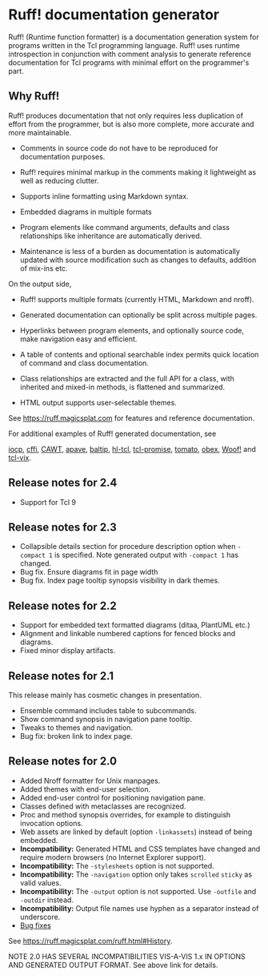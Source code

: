 # Ruff! documentation generator

Ruff! (Runtime function formatter) is a documentation generation system
for programs written in the Tcl programming language. Ruff! uses runtime
introspection in conjunction with comment analysis to generate reference
documentation for Tcl programs with minimal effort on the programmer's part.

## Why Ruff!

Ruff! produces documentation that not only requires less duplication
of effort from the programmer, but is also more complete, more
accurate and more maintainable.

* Comments in source code do not have to be reproduced for documentation
purposes.

* Ruff! requires minimal markup in the comments making it lightweight
as well as reducing clutter.

* Supports inline formatting using Markdown syntax.

* Embedded diagrams in multiple formats

* Program elements like command arguments, defaults and
class relationships like inheritance are automatically derived.

* Maintenance is less of a burden as documentation is automatically
updated with source modification such as changes to defaults, addition of
mix-ins etc.

On the output side,

* Ruff! supports multiple formats (currently HTML, Markdown and nroff).

* Generated documentation can optionally be split across multiple pages.

* Hyperlinks between program elements, and optionally source code,
make navigation easy and efficient.

* A table of contents and optional searchable index permits quick
location of command and class documentation.

* Class relationships are extracted
and the full API for a class, with inherited and mixed-in methods, is
flattened and summarized.

* HTML output supports user-selectable themes.

See https://ruff.magicsplat.com for features and reference documentation.

For additional examples of Ruff! generated documentation, see

[iocp](https://iocp.magicsplat.com),
[cffi](https://cffi.magicsplat.com),
[CAWT](http://www.cawt.tcl3d.org/download/CawtReference.html),
[apave](https://aplsimple.github.io/en/tcl/pave/apave.html),
[baltip](https://aplsimple.github.io/en/tcl/baltip/baltip.html),
[hl-tcl](https://aplsimple.github.io/en/tcl/hl_tcl/hl_tcl.html),
[tcl-promise](https://tcl-promise.magicsplat.com),
[tomato](https://htmlpreview.github.io/?https://raw.githubusercontent.com/nico-robert/tomato/master/documentation/tomato.html),
[obex](https://tcl-obex.magicsplat.com),
[Woof!](http://woof.sourceforge.net/woof-ug-0.5/html/_woof/woof_manual.html)
and
[tcl-vix](https://tcl-vix.magicsplat.com/).


## Release notes for 2.4

* Support for Tcl 9

## Release notes for 2.3

* Collapsible details section for procedure description option when
`-compact 1` is specified. Note generated output with `-compact 1` has changed.
* Bug fix. Ensure diagrams fit in page width
* Bug fix. Index page tooltip synopsis visibility in dark themes.

## Release notes for 2.2

* Support for embedded text formatted diagrams (ditaa, PlantUML etc.)
* Alignment and linkable numbered captions for fenced blocks and diagrams.
* Fixed minor display artifacts.

## Release notes for 2.1

This release mainly has cosmetic changes in presentation.

* Ensemble command includes table to subcommands.
* Show command synopsis in navigation pane tooltip.
* Tweaks to themes and navigation.
* Bug fix: broken link to index page.

## Release notes for 2.0

* Added Nroff formatter for Unix manpages.
* Added themes with end-user selection.
* Added end-user control for positioning navigation pane.
* Classes defined with metaclasses are recognized.
* Proc and method synopsis overrides, for example
  to distinguish invocation options.
* Web assets are linked by default (option `-linkassets`) instead
  of being embedded.
* **Incompatibility:** Generated HTML and CSS templates have changed
  and require modern browsers (no Internet Explorer support).
* **Incompatibility:** The `-stylesheets` option is not supported.
* **Incompatibility:** The `-navigation` option only takes `scrolled`
  `sticky` as valid values.
* **Incompatibility:** The `-output` option is not supported. Use
  `-outfile` and `-outdir` instead.
* **Incompatibility:** Output file names use hyphen as a separator
  instead of underscore.
* [Bug fixes](https://github.com/apnadkarni/ruff/issues?q=is%3Aissue+is%3Aclosed+milestone%3Av2.0+label%3Abug)



See https://ruff.magicsplat.com/ruff.html#History.

NOTE 2.0 HAS SEVERAL INCOMPATIBILITIES VIS-A-VIS 1.x IN OPTIONS AND GENERATED
OUTPUT FORMAT. See above link for details.
